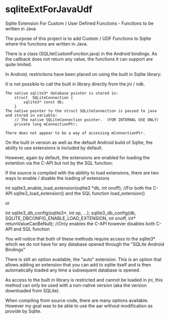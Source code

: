 # sqliteExtForJavaUdf
Sqlite Extension For Custom / User Defined Functions - Functions to be written in Java 

The purpose of this project is to add Custom / UDF Functions to Sqlite where the functions are written in Java.

There is a class (SQLiteCustomFunction.java) in the Android bindings. As the callback does not return any value, the functions it can support are quite limited.

In Android, restrictions have been placed on using the built in Sqlite library:


It is not possible to call the built in library directly from the jni / ndk.

	The native sqlite3* database pointer is stored in:
		struct	SQLiteConnection {
			sqlite3* const db;
		}
	The native pointer to the struct SQLiteConnection is passed to java and stored in variable: 
		// The native SQLiteConnection pointer.  (FOR INTERNAL USE ONLY)
		private long mConnectionPtr;
		
	There does not appear to be a way of accessing mConnectionPtr.
	
On the built in version as well as the default Android build of Sqlite, the ability to use extensions is included by default.

However, again by default, the extensions are enabled for loading the extention via the C-API but not by the SQL function:

If the source is compiled with the ablitity to load extensions, there are two ways to enable / disable the loading of extensions 

int sqlite3_enable_load_extension(sqlite3 *db, int onoff); //For both the C-API sqlite3_load_extension() and the SQL function load_extension()

or 

int sqlite3_db_config(sqlite3*, int op, ...);
sqlite3_db_config(db, SQLITE_DBCONFIG_ENABLE_LOAD_EXTENSION, int onoff, int* returnValueCanBeNull); //Only enables the C-API however disables both C-API and SQL function

You will notice that both of these methods require access to the sqlite3* which we do not have for any database opened through the "SQLite Android Bindings"

There is still an option available, the "auto" extension.  This is an option that allows adding an extension that you can add to sqlite itself and is then automatically loaded any time a subsequent database is opened.

As access to the built in library is restricted and cannot be loaded in jni, this method can only be used with a non-native version (aka the version downloaded from SQLite).  

When compiling from source code, there are many options available.  However my goal was to be able to use the aar without modification as provide by Sqlite.

